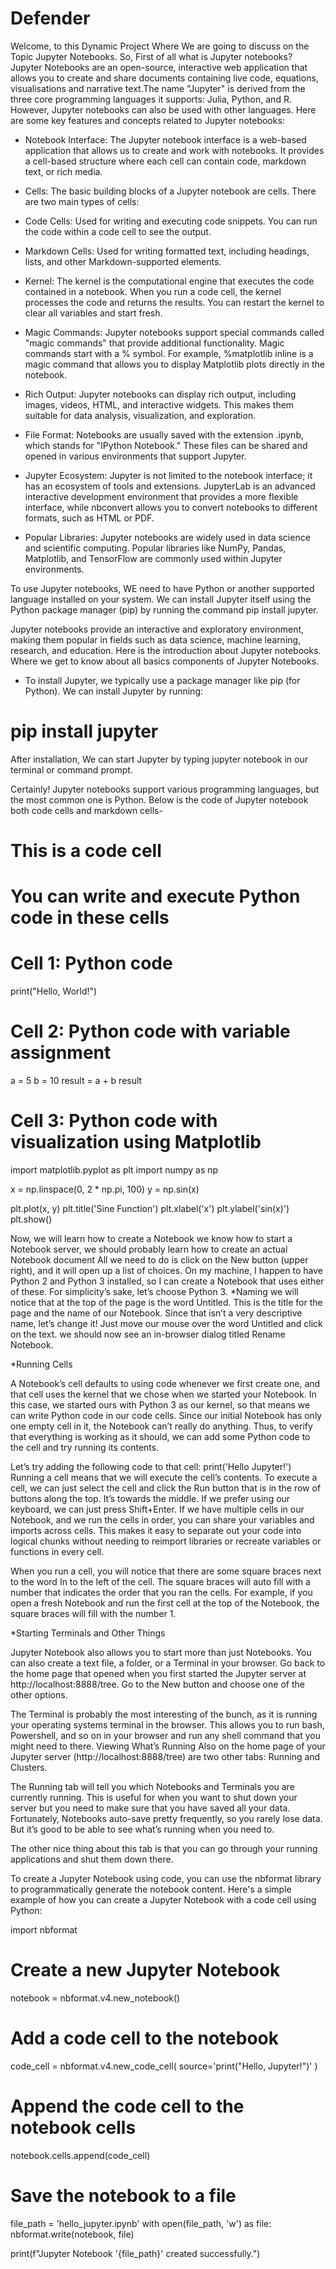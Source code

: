 # Defender
Welcome, to this Dynamic Project Where We are going to discuss on the Topic Jupyter Notebooks. So, First of all what is Jupyter notebooks? 
Jupyter Notebooks are an open-source, interactive web application that allows you to create and share documents containing live code, equations, visualisations and narrative text.The name "Jupyter" is derived from the three core programming languages it supports: Julia, Python, and R. However, Jupyter notebooks can also be used with other languages.
Here are some key features and concepts related to Jupyter notebooks:

* Notebook Interface: The Jupyter notebook interface is a web-based application that allows us to create and work with notebooks. It provides a cell-based structure where each cell can contain code, markdown text, or rich media.

* Cells: The basic building blocks of a Jupyter notebook are cells. There are two main types of cells:

* Code Cells: Used for writing and executing code snippets. You can run the code within a code cell to see the output.
* Markdown Cells: Used for writing formatted text, including headings, lists, and other Markdown-supported elements.
* Kernel: The kernel is the computational engine that executes the code contained in a notebook. When you run a code cell, the kernel processes the code and returns the results. You can restart the kernel to clear all variables and start fresh.

* Magic Commands: Jupyter notebooks support special commands called "magic commands" that provide additional functionality. Magic commands start with a % symbol. For example, %matplotlib inline is a magic command that allows you to display Matplotlib plots directly in the notebook.

* Rich Output: Jupyter notebooks can display rich output, including images, videos, HTML, and interactive widgets. This makes them suitable for data analysis, visualization, and exploration.

* File Format: Notebooks are usually saved with the extension .ipynb, which stands for "IPython Notebook." These files can be shared and opened in various environments that support Jupyter.

* Jupyter Ecosystem: Jupyter is not limited to the notebook interface; it has an ecosystem of tools and extensions. JupyterLab is an advanced interactive development environment that provides a more flexible interface, while nbconvert allows you to convert notebooks to different formats, such as HTML or PDF.

* Popular Libraries: Jupyter notebooks are widely used in data science and scientific computing. Popular libraries like NumPy, Pandas, Matplotlib, and TensorFlow are commonly used within Jupyter environments.

To use Jupyter notebooks, WE need to have Python or another supported language installed on your system. We can install Jupyter itself using the Python package manager (pip) by running the command pip install jupyter.

Jupyter notebooks provide an interactive and exploratory environment, making them popular in fields such as data science, machine learning, research, and education.
Here is the introduction about Jupyter notebooks. Where we get to know about all basics components of Jupyter Notebooks.

* To install Jupyter, we typically use a package manager like pip (for Python). We can install Jupyter by running:
# pip install jupyter
After installation, We can start Jupyter by typing jupyter notebook in our terminal or command prompt.

Certainly! Jupyter notebooks support various programming languages, but the most common one is Python. Below is the code of Jupyter notebook both code cells and markdown cells-



# This is a code cell
# You can write and execute Python code in these cells

# Cell 1: Python code
print("Hello, World!")

# Cell 2: Python code with variable assignment
a = 5
b = 10
result = a + b
result

# Cell 3: Python code with visualization using Matplotlib
import matplotlib.pyplot as plt
import numpy as np

x = np.linspace(0, 2 * np.pi, 100)
y = np.sin(x)

plt.plot(x, y)
plt.title('Sine Function')
plt.xlabel('x')
plt.ylabel('sin(x)')
plt.show()


Now, we will learn how to create a Notebook
  we know how to start a Notebook server, we should probably learn how to create an actual Notebook document
All we need to do is click on the New button (upper right), and it will open up a list of choices. On my machine, I happen to have Python 2 and Python 3 installed, so I can create a Notebook that uses either of these. For simplicity’s sake, let’s choose Python 3.
*Naming
we will notice that at the top of the page is the word Untitled. This is the title for the page and the name of our Notebook. Since that isn’t a very descriptive name, let’s change it!
Just move our mouse over the word Untitled and click on the text. we should now see an in-browser dialog titled Rename Notebook.

*Running Cells

A Notebook’s cell defaults to using code whenever we first create one, and that cell uses the kernel that we chose when we started your Notebook.
In this case, we started ours with Python 3 as our kernel, so that means we can write Python code in our code cells. Since our initial Notebook has only one empty cell in it, the Notebook can’t really do anything.
Thus, to verify that everything is working as it should, we can add some Python code to the cell and try running its contents.

Let’s try adding the following code to that cell:
print('Hello Jupyter!')
Running a cell means that we will execute the cell’s contents.
 To execute a cell, we can just select the cell and click the Run button that is in the row of buttons along the top. It’s towards the middle. If we prefer using our keyboard, we can just press Shift+Enter.
If we have multiple cells in our Notebook, and we run the cells in order, you can share your variables and imports across cells. This makes it easy to separate out your code into logical chunks without needing to reimport libraries or recreate variables or functions in every cell.

When you run a cell, you will notice that there are some square braces next to the word In to the left of the cell. The square braces will auto fill with a number that indicates the order that you ran the cells. For example, if you open a fresh Notebook and run the first cell at the top of the Notebook, the square braces will fill with the number 1.

*Starting Terminals and Other Things

Jupyter Notebook also allows you to start more than just Notebooks. You can also create a text file, a folder, or a Terminal in your browser. Go back to the home page that opened when you first started the Jupyter server at http://localhost:8888/tree. Go to the New button and choose one of the other options.

The Terminal is probably the most interesting of the bunch, as it is running your operating systems terminal in the browser. This allows you to run bash, Powershell, and so on in your browser and run any shell command that you might need to there.
Viewing What’s Running
Also on the home page of your Jupyter server (http://localhost:8888/tree) are two other tabs: Running and Clusters.

The Running tab will tell you which Notebooks and Terminals you are currently running. This is useful for when you want to shut down your server but you need to make sure that you have saved all your data. Fortunately, Notebooks auto-save pretty frequently, so you rarely lose data. But it’s good to be able to see what’s running when you need to.

The other nice thing about this tab is that you can go through your running applications and shut them down there.


To create a Jupyter Notebook using code, you can use the nbformat library to programmatically generate the notebook content. Here's a simple example of how you can create a Jupyter Notebook with a code cell using Python:

import nbformat

# Create a new Jupyter Notebook
notebook = nbformat.v4.new_notebook()

# Add a code cell to the notebook
code_cell = nbformat.v4.new_code_cell(
    source='print("Hello, Jupyter!")'
)

# Append the code cell to the notebook cells
notebook.cells.append(code_cell)

# Save the notebook to a file
file_path = 'hello_jupyter.ipynb'
with open(file_path, 'w') as file:
    nbformat.write(notebook, file)

print(f"Jupyter Notebook '{file_path}' created successfully.")


